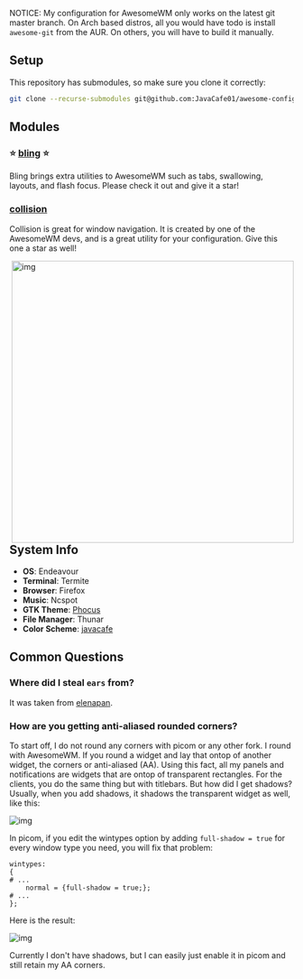 NOTICE: My configuration for AwesomeWM only works on the latest git master branch. On Arch based distros, all you would have todo is install `awesome-git` from the AUR. On others, you will have to build it manually.

## Setup
This repository has submodules, so make sure you clone it correctly:
```bash
git clone --recurse-submodules git@github.com:JavaCafe01/awesome-config.git ~/.config/awesome
```
## Modules
### :star: [bling](https://github.com/Nooo37/bling) :star:
Bling brings extra utilities to AwesomeWM such as tabs, swallowing, layouts, and flash focus. Please check it out and give it a star!

### [collision](https://github.com/Elv13/collision)
Collision is great for window navigation. It is created by one of the AwesomeWM devs, and is a great utility for your configuration. Give this one a star as well!

<img src="https://github.com/JavaCafe01/awesome-config/blob/master/images/rice.png" alt="img" align="right" width="500px">

## System Info
+ **OS**: Endeavour
+ **Terminal**: Termite
+ **Browser**: Firefox
+ **Music**: Ncspot
+ **GTK Theme**: [Phocus](https://github.com/JavaCafe01/phocus)
+ **File Manager**: Thunar
+ **Color Scheme**: [javacafe](https://github.com/JavaCafe01/javacafe.vim)

## Common Questions

### Where did I steal `ears` from?
It was taken from [elenapan](https://github.com/elenapan/dotfiles).

### How are you getting anti-aliased rounded corners?
To start off, I do not round any corners with picom or any other fork. I round with AwesomeWM. If you round a widget and lay that ontop of another widget, the corners or anti-aliased (AA). Using this fact, all my panels and notifications are widgets that are ontop of transparent rectangles. For the clients, you do the same thing but with titlebars. But how did I get shadows? Usually, when you add shadows, it shadows the transparent widget as well, like this: 

<img src="https://github.com/JavaCafe01/awesome-config/blob/master/images/round_transparent.png" alt="img">

In picom, if you edit the wintypes option by adding `full-shadow = true` for every window type you need, you will fix that problem:

```
wintypes:
{
# ...
    normal = {full-shadow = true;};
# ...
};
```

Here is the result:

<img src="https://github.com/JavaCafe01/awesome-config/blob/master/images/round_shadow.png" alt="img">

Currently I don't have shadows, but I can easily just enable it in picom and still retain my AA corners.
